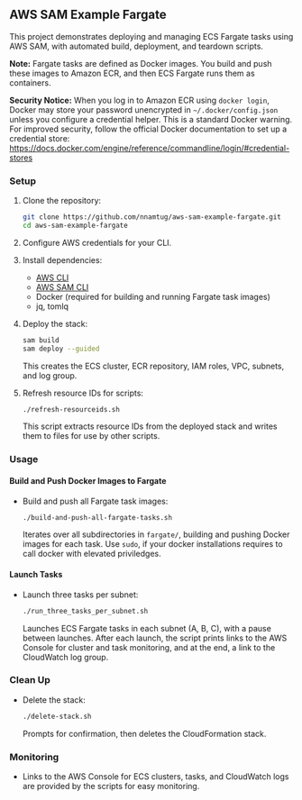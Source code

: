 ## AWS SAM Example Fargate


This project demonstrates deploying and managing ECS Fargate tasks using AWS SAM, with automated build, deployment, and teardown scripts.


**Note:** Fargate tasks are defined as Docker images. You build and push these images to Amazon ECR, and then ECS Fargate runs them as containers.

**Security Notice:**
When you log in to Amazon ECR using `docker login`, Docker may store your password unencrypted in `~/.docker/config.json` unless you configure a credential helper. This is a standard Docker warning. For improved security, follow the official Docker documentation to set up a credential store:
https://docs.docker.com/engine/reference/commandline/login/#credential-stores

### Setup

1. Clone the repository:
	 ```bash
	 git clone https://github.com/nnamtug/aws-sam-example-fargate.git
	 cd aws-sam-example-fargate
	 ```

2. Configure AWS credentials for your CLI.

3. Install dependencies:

    - [AWS CLI](https://docs.aws.amazon.com/cli/latest/userguide/getting-started-install.html)
    - [AWS SAM CLI](https://docs.aws.amazon.com/serverless-application-model/latest/developerguide/serverless-sam-cli-install.html)
	- Docker (required for building and running Fargate task images)
	- jq, tomlq


4. Deploy the stack:
	```bash
	sam build
	sam deploy --guided
	```
	This creates the ECS cluster, ECR repository, IAM roles, VPC, subnets, and log group.

5. Refresh resource IDs for scripts:
	```bash
	./refresh-resourceids.sh
	```
	This script extracts resource IDs from the deployed stack and writes them to files for use by other scripts.

### Usage

#### Build and Push Docker Images to Fargate

- Build and push all Fargate task images:
	```bash
	./build-and-push-all-fargate-tasks.sh
	```
	Iterates over all subdirectories in `fargate/`, building and pushing Docker images for each task.
    Use ```sudo```, if your docker installations requires to call docker with elevated priviledges.

#### Launch Tasks

- Launch three tasks per subnet:
	```bash
	./run_three_tasks_per_subnet.sh
	```
	Launches ECS Fargate tasks in each subnet (A, B, C), with a pause between launches. After each launch, the script prints links to the AWS Console for cluster and task monitoring, and at the end, a link to the CloudWatch log group.

### Clean Up

- Delete the stack:
	```bash
	./delete-stack.sh
	```
	Prompts for confirmation, then deletes the CloudFormation stack.

### Monitoring

- Links to the AWS Console for ECS clusters, tasks, and CloudWatch logs are provided by the scripts for easy monitoring.
